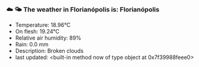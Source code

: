 ### ☁️ 🌤️  The weather in Florianópolis is: Florianópolis

- Temperature: 18.96°C
- On flesh: 19.24°C
- Relative air humidity: 89%
- Rain: 0.0 mm
- Description: Broken clouds
- last updated: <built-in method now of type object at 0x7f39988feee0>
